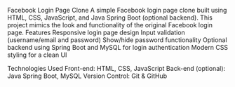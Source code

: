 Facebook Login Page Clone
  A simple Facebook login page clone built using HTML, CSS, JavaScript, and Java Spring Boot (optional backend). This project mimics the look and functionality of the original Facebook login page.
Features
  Responsive login page design
  Input validation (username/email and password)
  Show/hide password functionality
  Optional backend using Spring Boot and MySQL for login authentication
  Modern CSS styling for a clean UI

Technologies Used
  Front-end: HTML, CSS, JavaScript
  Back-end (optional): Java Spring Boot, MySQL
  Version Control: Git & GitHub
